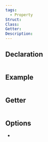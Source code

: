 ```yaml
---
tags:
  - Property
Struct: 
Class: 
Getter: 
Description:
---
```


## Declaration

```cpp
```

## Example

```cpp

```

## Getter

```cpp
```

## Options
- 
